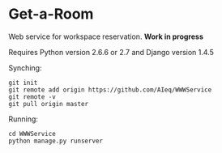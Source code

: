 # Get-a-Room



Web service for workspace reservation. **Work in progress**

Requires Python version 2.6.6 or 2.7 and Django version 1.4.5

Synching:

```
git init
git remote add origin https://github.com/AIeq/WWWService
git remote -v
git pull origin master
```

Running:

```
cd WWWService
python manage.py runserver
```
